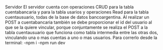 Servidor
El servidor cuenta con operaciones CRUD para la tabla cuentabancaria y para la tabla usarios y operaciones Read para la tabla cuentausuario, todas de la base de datos bancoargentina.
Al realizar un POST a cuentabancaria también se debe proporcionar el id del usuario al que se la quiere vincular, porque conjuntamente se realiza el POST a la tabla cuentausuario que funciona como tabla intermedia entre las otras dos, vinculando una o mas cuentas a uno o mas usuarios.
Para correrlo desde la terminal:
-npm i
-npm run dev
